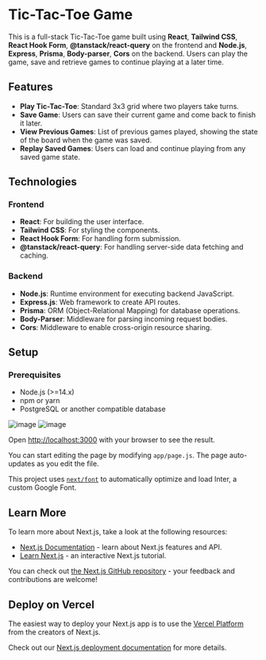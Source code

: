 # Tic-Tac-Toe Game

This is a full-stack Tic-Tac-Toe game built using **React**, **Tailwind CSS**, **React Hook Form**, **@tanstack/react-query** on the frontend and **Node.js**, **Express**, **Prisma**, **Body-parser**, **Cors** on the backend. Users can play the game, save and retrieve games to continue playing at a later time.

## Features

- **Play Tic-Tac-Toe**: Standard 3x3 grid where two players take turns.
- **Save Game**: Users can save their current game and come back to finish it later.
- **View Previous Games**: List of previous games played, showing the state of the board when the game was saved.
- **Replay Saved Games**: Users can load and continue playing from any saved game state.

## Technologies

### Frontend
- **React**: For building the user interface.
- **Tailwind CSS**: For styling the components.
- **React Hook Form**: For handling form submission.
- **@tanstack/react-query**: For handling server-side data fetching and caching.

### Backend
- **Node.js**: Runtime environment for executing backend JavaScript.
- **Express.js**: Web framework to create API routes.
- **Prisma**: ORM (Object-Relational Mapping) for database operations.
- **Body-Parser**: Middleware for parsing incoming request bodies.
- **Cors**: Middleware to enable cross-origin resource sharing.

## Setup

### Prerequisites

- Node.js (>=14.x)
- npm or yarn
- PostgreSQL or another compatible database

![image](https://github.com/user-attachments/assets/9440cd35-10fc-4944-a1c9-6918ee522f74)
![image](https://github.com/user-attachments/assets/1bbcf3a6-921c-44d8-bcc8-1b983942a3b3)




Open [http://localhost:3000](http://localhost:3000) with your browser to see the result.

You can start editing the page by modifying `app/page.js`. The page auto-updates as you edit the file.

This project uses [`next/font`](https://nextjs.org/docs/basic-features/font-optimization) to automatically optimize and load Inter, a custom Google Font.

## Learn More

To learn more about Next.js, take a look at the following resources:

- [Next.js Documentation](https://nextjs.org/docs) - learn about Next.js features and API.
- [Learn Next.js](https://nextjs.org/learn) - an interactive Next.js tutorial.

You can check out [the Next.js GitHub repository](https://github.com/vercel/next.js/) - your feedback and contributions are welcome!

## Deploy on Vercel

The easiest way to deploy your Next.js app is to use the [Vercel Platform](https://vercel.com/new?utm_medium=default-template&filter=next.js&utm_source=create-next-app&utm_campaign=create-next-app-readme) from the creators of Next.js.

Check out our [Next.js deployment documentation](https://nextjs.org/docs/deployment) for more details.
